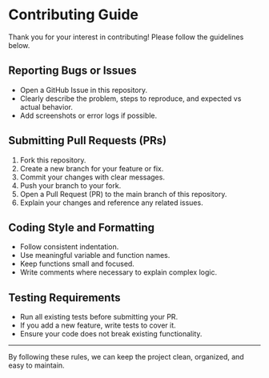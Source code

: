 # Contributing Guide

Thank you for your interest in contributing! Please follow the guidelines below.

## Reporting Bugs or Issues
- Open a GitHub Issue in this repository.
- Clearly describe the problem, steps to reproduce, and expected vs actual behavior.
- Add screenshots or error logs if possible.

## Submitting Pull Requests (PRs)
1. Fork this repository.
2. Create a new branch for your feature or fix.
3. Commit your changes with clear messages.
4. Push your branch to your fork.
5. Open a Pull Request (PR) to the main branch of this repository.
6. Explain your changes and reference any related issues.

## Coding Style and Formatting
- Follow consistent indentation.
- Use meaningful variable and function names.
- Keep functions small and focused.
- Write comments where necessary to explain complex logic.

## Testing Requirements
- Run all existing tests before submitting your PR.
- If you add a new feature, write tests to cover it.
- Ensure your code does not break existing functionality.

---

By following these rules, we can keep the project clean, organized, and easy to maintain. 
